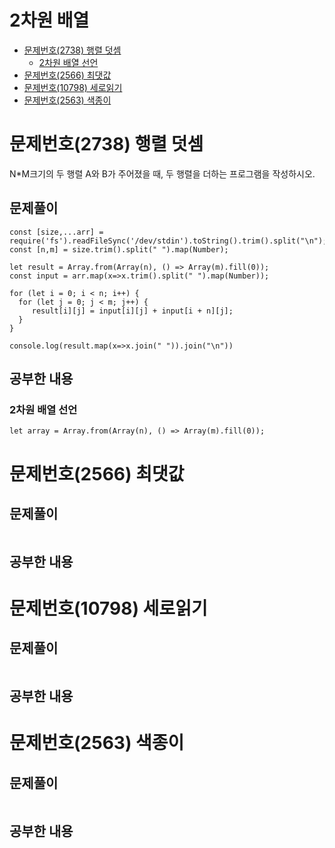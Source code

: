 # 2차원 배열

- [문제번호(2738) 행렬 덧셈](#문제번호2738-행렬-덧셈)
  - [2차원 배열 선언](#2차원-배열-선언)
- [문제번호(2566) 최댓값](#문제번호2566-최댓값)
- [문제번호(10798) 세로읽기](#문제번호10798-세로읽기)
- [문제번호(2563) 색종이](#문제번호2563-색종이)

# 문제번호(2738) 행렬 덧셈

N\*M크기의 두 행렬 A와 B가 주어졌을 때, 두 행렬을 더하는 프로그램을 작성하시오.

## 문제풀이

```
const [size,...arr] = require('fs').readFileSync('/dev/stdin').toString().trim().split("\n");
const [n,m] = size.trim().split(" ").map(Number);

let result = Array.from(Array(n), () => Array(m).fill(0));
const input = arr.map(x=>x.trim().split(" ").map(Number));

for (let i = 0; i < n; i++) {
  for (let j = 0; j < m; j++) {
     result[i][j] = input[i][j] + input[i + n][j];
  }
}

console.log(result.map(x=>x.join(" ")).join("\n"))

```

## 공부한 내용

### 2차원 배열 선언

```
let array = Array.from(Array(n), () => Array(m).fill(0));
```

# 문제번호(2566) 최댓값

## 문제풀이

```

```

## 공부한 내용

# 문제번호(10798) 세로읽기

## 문제풀이

```

```

## 공부한 내용

# 문제번호(2563) 색종이

## 문제풀이

```

```

## 공부한 내용
